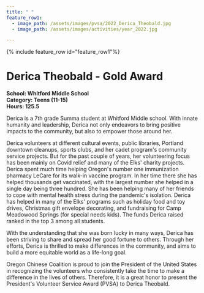 ```yaml
---
title: " "
feature_row1:
  - image_path: /assets/images/pvsa/2022_Derica_Theobald.jpg
  - image_path: /assets/images/activities/year_2022.jpg

---
```


{% include feature_row id="feature_row1"%}

# Derica Theobald - Gold Award

**School: Whitford Middle School**  
**Category: Teens (11-15)**  
**Hours: 125.5**  

Derica is a 7th grade Summa student at Whitford Middle school.  With innate humanity and leadership, Derica not only endeavors to bring positive impacts to the community, but also to empower those around her.  

Derica volunteers at different cultural events, public libraries, Portland downtown cleanups, sports clubs, and her cadet program's community service projects.  But for the past couple of years, her volunteering focus has been mainly on Covid relief and many of the Elks' charity projects.  Derica spent much time helping Oregon's number one immunization pharmacy LeCare for its walk-in vaccine program.  In her time there she has helped thousands get vaccinated, with the largest number she helped in a single day being three hundred.  She has been helping many of her friends to cope with mental health stress during the pandemic's isolation.  Derica has helped in many of the Elks' programs such as holiday food and toy drives, Christmas gift envelope decorating, and fundraising for Camp Meadowood Springs (for special needs kids).  The funds Derica raised ranked in the top 3 among all students.  

With the understanding that she was born lucky in many ways, Derica has been striving to share and spread her good fortune to others.  Through her efforts, Derica is thrilled to make differences in the community, and aims to build a more equitable world as a life-long goal.

Oregon Chinese Coalition is proud to join the President of the United States in recognizing the volunteers who consistently take the time to make a difference in the lives of others. Therefore, it is a great honor to present the President's Volunteer Service Award (PVSA) to Derica Theobald.
